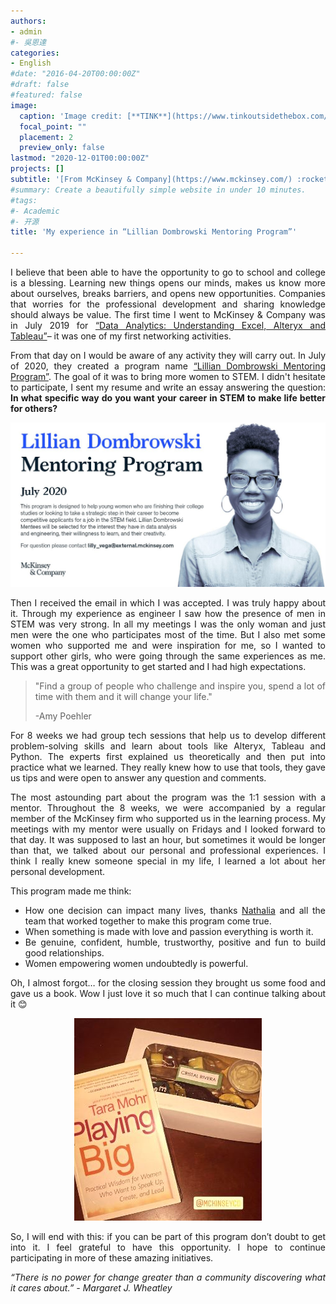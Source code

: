 ```yaml
---
authors:
- admin
#- 吳恩達
categories:
- English
#date: "2016-04-20T00:00:00Z"
#draft: false
#featured: false
image:
  caption: 'Image credit: [**TINK**](https://www.tinkoutsidethebox.com/)'
  focal_point: ""
  placement: 2
  preview_only: false
lastmod: "2020-12-01T00:00:00Z"
projects: []
subtitle: '[From McKinsey & Company](https://www.mckinsey.com/) :rocket:'
#summary: Create a beautifully simple website in under 10 minutes.
#tags:
#- Academic
#- 开源
title: 'My experience in “Lillian Dombrowski Mentoring Program”'

---
```


<div style="text-align: justify">

I believe that been able to have the opportunity to go to school and college is a blessing. Learning new things opens our minds, makes us know more about ourselves, breaks barriers, and opens new opportunities. Companies that worries for the professional development and sharing knowledge should always be value. The first time I went to McKinsey & Company was in July 2019 for [“Data Analytics: Understanding Excel, Alteryx and Tableau”](https://www.facebook.com/McKinseySJO/photos/a.1844467315789421/2440575199511960/)– it was one of my first networking activities.

From that day on I would be aware of any activity they will carry out. In July of 2020, they created a program name [“Lillian Dombrowski Mentoring Program”](https://www.facebook.com/McKinseySJO/photos/a.1844467315789421/2758334964402647/). The goal of it was to bring more women to STEM. I didn't hesitate to participate, I sent my resume and write an essay answering the question: **In what specific way do you want your career in STEM to make life better for others?**

<div/>

<center>

![](2.jpg)

</center>

<div style="text-align: justify">

Then I received the email in which I was accepted. I was truly happy about it. Through my experience as engineer I saw how the presence of men in STEM was very strong. In all my meetings I was the only woman and just men were the one who participates most of the time. But I also met some women who supported me and were inspiration for me, so I wanted to support other girls, who were going through the same experiences as me. This was a great opportunity to get started and I had high expectations.



<blockquote> "Find a group of people who challenge and inspire you, spend a lot of time with them and it will change your life."

-Amy Poehler
</blockquote>


For 8 weeks we had group tech sessions that help us to develop different problem-solving skills and learn about tools like Alteryx, Tableau and Python. The experts first explained us theoretically and then put into practice what we learned. They really knew how to use that tools, they gave us tips and were open to answer any question and comments. 

The most astounding part about the program was the 1:1 session with a mentor. Throughout the 8 weeks, we were accompanied by a regular member of the McKinsey firm who supported us in the learning process. My meetings with my mentor were usually on Fridays and I looked forward to that day. It was supposed to last an hour, but sometimes it would be longer than that, we talked about our personal and professional experiences. I think I really knew someone special in my life, I learned a lot about her personal development. 

This program made me think:
-	 How one decision can impact many lives, thanks [Nathalia](https://www.linkedin.com/in/natalia-ram%C3%ADrez-vega/) and all the team that worked together to make this program come true.
-	When something is made with love and passion everything is worth it. 
-	Be genuine, confident, humble, trustworthy, positive and fun to build good relationships. 
-	Women empowering women undoubtedly is powerful.


Oh, I almost forgot… for the closing session they brought us some food and gave us a book. Wow I just love it so much that I can continue talking about it 😊 

<div/>

<center>

![](1.jpg)

</center>

<div style="text-align: justify">

So, I will end with this:  if you can be part of this program don’t doubt to get into it. I feel grateful to have this opportunity. I hope to continue participating in more of these amazing initiatives.


*“There is no power for change greater than a community discovering what it cares about.”  -  Margaret J. Wheatley*







